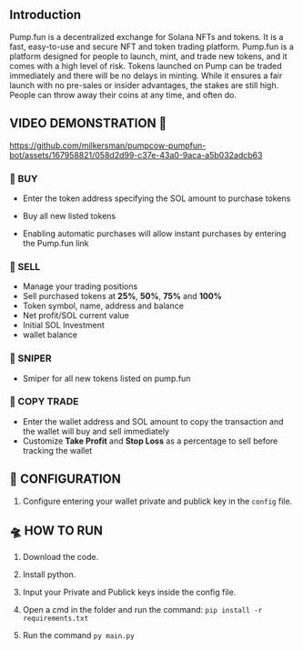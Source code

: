 ## Introduction

Pump.fun is a decentralized exchange for Solana NFTs and tokens. It is a fast, easy-to-use and secure NFT and token trading platform. Pump.fun is a platform designed for people to launch, mint, and trade new tokens, and it comes with a high level of risk. Tokens launched on Pump can be traded immediately and there will be no delays in minting. While it ensures a fair launch with no pre-sales or insider advantages, the stakes are still high. People can throw away their coins at any time, and often do.



## VIDEO DEMONSTRATION 📀

https://github.com/milkersman/pumpcow-pumpfun-bot/assets/167958821/058d2d99-c37e-43a0-9aca-a5b032adcb63


### 💊 BUY

- Enter the token address specifying the SOL amount to purchase tokens

- Buy all new listed tokens

- Enabling automatic purchases will allow instant purchases by entering the Pump.fun link

### 💸 SELL

- Manage your trading positions
- Sell purchased tokens at **25%**, **50%**, **75%** and **100%**
- Token symbol, name, address and balance
- Net profit/SOL current value
- Initial SOL Investment
- wallet balance

### 🔫 SNIPER

- Smiper for all new tokens listed on pump.fun

### 🤖 COPY TRADE

- Enter the wallet address and SOL amount to copy the transaction and the wallet will buy and sell immediately
- Customize **Take Profit** and **Stop Loss** as a percentage to sell before tracking the wallet



## 🚀 CONFIGURATION

1. Configure entering your wallet private and publick key in the `config` file.


## 🛸 HOW TO RUN

1. Download the code.

2. Install python.

3. Input your Private and Publick keys inside the config file.
  
4. Open a cmd in the folder and run the command: `pip install -r requirements.txt`

5. Run the command `py main.py`